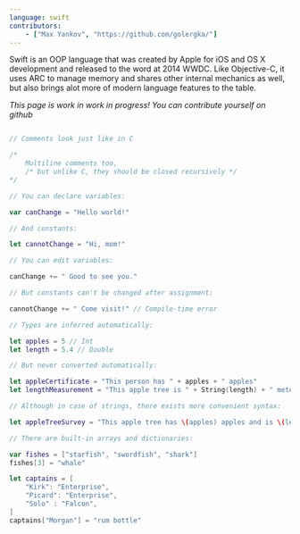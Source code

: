 ```yaml
---
language: swift
contributors:
    - ["Max Yankov", "https://github.com/golergka/"]
---
```


Swift is an OOP language that was created by Apple for iOS and OS X development and
released to the word at 2014 WWDC. Like Objective-C, it uses ARC to manage memory and
shares other internal mechanics as well, but also brings alot more of modern language
features to the table.

*This page is work in work in progress! You can contribute yourself on github*


```swift

// Comments look just like in C

/*
    Multiline comments too,
    /* but unlike C, they should be closed recursively */
*/

// You can declare variables:

var canChange = "Hello world!"

// And constants:

let cannotChange = "Hi, mom!"

// You can edit variables:

canChange += " Good to see you."

// But constants can't be changed after assignment:

cannotChange += " Come visit!" // Compile-time error

// Types are inferred automatically:

let apples = 5 // Int
let length = 5.4 // Double

// But never converted automatically:

let appleCertificate = "This person has " + apples + " apples"                  // Compile-time error!
let lengthMeasurement = "This apple tree is " + String(length) + " meters high" // This works

// Although in case of strings, there exists more convenient syntax:

let appleTreeSurvey = "This apple tree has \(apples) apples and is \(length) meters high"

// There are built-in arrays and dictionaries:

var fishes = ["starfish", "swordfish", "shark"]
fishes[3] = "whale"

let captains = [
    "Kirk": "Enterprise",
    "Picard": "Enterprise",
    "Solo" : "Falcon",
]
captains["Morgan"] = "rum bottle"
```
